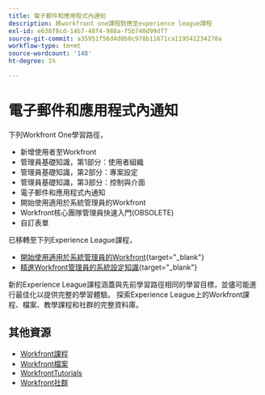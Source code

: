 ```yaml
---
title: 電子郵件和應用程式內通知
description: 將workfront one課程對應至experience league課程
exl-id: e638f8cd-14b7-48f4-988a-f5b740d99df7
source-git-commit: a35951f56d4d0b0c978b11671ca119541234270a
workflow-type: tm+mt
source-wordcount: '148'
ht-degree: 1%

---
```


# 電子郵件和應用程式內通知

下列Workfront One學習路徑，

* 新增使用者至Workfront
* 管理員基礎知識，第1部分：使用者組織
* 管理員基礎知識，第2部分：專案設定
* 管理員基礎知識，第3部分：控制與介面
* 電子郵件和應用程式內通知
* 開始使用適用於系統管理員的Workfront
* Workfront核心團隊管理員快速入門(OBSOLETE)
* 自訂表單

已移轉至下列Experience League課程，

* [開始使用適用於系統管理員的Workfront](https://experienceleague.adobe.com/?recommended=Workfront-A-1-2022.1.admin){target="_blank"}
* [精進Workfront管理員的系統設定知識](https://experienceleague.adobe.com/?recommended=Workfront-A-1-2022.2.admin){target="_blank"}

新的Experience League課程涵蓋與先前學習路徑相同的學習目標，並儘可能進行最佳化以提供完整的學習體驗。  探索Experience League上的Workfront課程、檔案、教學課程和社群的完整資料庫。

## 其他資源

* [Workfront課程](https://experienceleague.adobe.com/?lang=en&amp;Solution=Workfront#courses)
* [Workfront檔案](https://experienceleague.adobe.com/docs/workfront.html)
* [WorkfrontTutorials](https://experienceleague.adobe.com/docs/workfront-learn/tutorials-workfront/home.html)
* [Workfront社群](https://experienceleaguecommunities.adobe.com/t5/workfront/ct-p/workfront)
